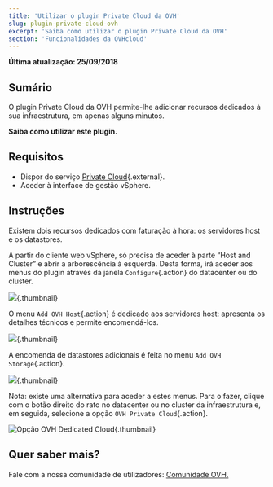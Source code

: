 ```yaml
---
title: 'Utilizar o plugin Private Cloud da OVH'
slug: plugin-private-cloud-ovh
excerpt: 'Saiba como utilizar o plugin Private Cloud da OVH'
section: 'Funcionalidades da OVHcloud'
---
```


**Última atualização: 25/09/2018**

## Sumário

O plugin Private Cloud da OVH permite-lhe adicionar recursos dedicados à sua infraestrutura, em apenas alguns minutos.

**Saiba como utilizar este plugin.**


## Requisitos

- Dispor do serviço [Private Cloud](https://www.ovh.pt/private-cloud/){.external}.
- Aceder à interface de gestão vSphere.


## Instruções

Existem dois recursos dedicados com faturação à hora:
os servidores host
e os datastores.

A partir do cliente web vSphere, só precisa de aceder à parte “Host and Cluster” e abrir a arborescência à esquerda. Desta forma, irá aceder aos menus do plugin através da janela  `Configure`{.action} do datacenter ou do cluster.

![](images/addhost_01.png){.thumbnail}

O menu `Add OVH Host`{.action} é dedicado aos servidores host: apresenta os detalhes técnicos e permite encomendá-los.

![](images/addhost_02.png){.thumbnail}

A encomenda de datastores adicionais é feita no menu `Add OVH Storage`{.action}.

![](images/addstorage_02.png){.thumbnail}

Nota: existe uma alternativa para aceder a estes menus. Para o fazer, clique com o botão direito do rato no datacenter ou no cluster da infraestrutura e, em seguida, selecione a opção `OVH Private Cloud`{.action}.

![Opção OVH Dedicated Cloud](images/rightclick.png){.thumbnail}

## Quer saber mais?

Fale com a nossa comunidade de utilizadores: [Comunidade OVH.](https://community.ovh.com/en/)